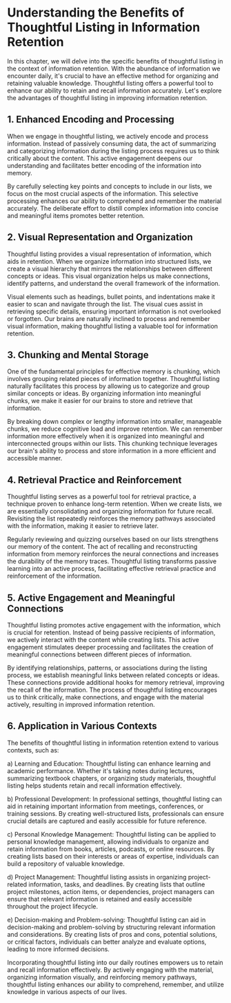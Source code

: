 # Understanding the Benefits of Thoughtful Listing in Information Retention

In this chapter, we will delve into the specific benefits of thoughtful listing in the context of information retention. With the abundance of information we encounter daily, it's crucial to have an effective method for organizing and retaining valuable knowledge. Thoughtful listing offers a powerful tool to enhance our ability to retain and recall information accurately. Let's explore the advantages of thoughtful listing in improving information retention.

## 1\. Enhanced Encoding and Processing

When we engage in thoughtful listing, we actively encode and process information. Instead of passively consuming data, the act of summarizing and categorizing information during the listing process requires us to think critically about the content. This active engagement deepens our understanding and facilitates better encoding of the information into memory.

By carefully selecting key points and concepts to include in our lists, we focus on the most crucial aspects of the information. This selective processing enhances our ability to comprehend and remember the material accurately. The deliberate effort to distill complex information into concise and meaningful items promotes better retention.

## 2\. Visual Representation and Organization

Thoughtful listing provides a visual representation of information, which aids in retention. When we organize information into structured lists, we create a visual hierarchy that mirrors the relationships between different concepts or ideas. This visual organization helps us make connections, identify patterns, and understand the overall framework of the information.

Visual elements such as headings, bullet points, and indentations make it easier to scan and navigate through the list. The visual cues assist in retrieving specific details, ensuring important information is not overlooked or forgotten. Our brains are naturally inclined to process and remember visual information, making thoughtful listing a valuable tool for information retention.

## 3\. Chunking and Mental Storage

One of the fundamental principles for effective memory is chunking, which involves grouping related pieces of information together. Thoughtful listing naturally facilitates this process by allowing us to categorize and group similar concepts or ideas. By organizing information into meaningful chunks, we make it easier for our brains to store and retrieve that information.

By breaking down complex or lengthy information into smaller, manageable chunks, we reduce cognitive load and improve retention. We can remember information more effectively when it is organized into meaningful and interconnected groups within our lists. This chunking technique leverages our brain's ability to process and store information in a more efficient and accessible manner.

## 4\. Retrieval Practice and Reinforcement

Thoughtful listing serves as a powerful tool for retrieval practice, a technique proven to enhance long-term retention. When we create lists, we are essentially consolidating and organizing information for future recall. Revisiting the list repeatedly reinforces the memory pathways associated with the information, making it easier to retrieve later.

Regularly reviewing and quizzing ourselves based on our lists strengthens our memory of the content. The act of recalling and reconstructing information from memory reinforces the neural connections and increases the durability of the memory traces. Thoughtful listing transforms passive learning into an active process, facilitating effective retrieval practice and reinforcement of the information.

## 5\. Active Engagement and Meaningful Connections

Thoughtful listing promotes active engagement with the information, which is crucial for retention. Instead of being passive recipients of information, we actively interact with the content while creating lists. This active engagement stimulates deeper processing and facilitates the creation of meaningful connections between different pieces of information.

By identifying relationships, patterns, or associations during the listing process, we establish meaningful links between related concepts or ideas. These connections provide additional hooks for memory retrieval, improving the recall of the information. The process of thoughtful listing encourages us to think critically, make connections, and engage with the material actively, resulting in improved information retention.

## 6\. Application in Various Contexts

The benefits of thoughtful listing in information retention extend to various contexts, such as:

a) Learning and Education: Thoughtful listing can enhance learning and academic performance. Whether it's taking notes during lectures, summarizing textbook chapters, or organizing study materials, thoughtful listing helps students retain and recall information effectively.

b) Professional Development: In professional settings, thoughtful listing can aid in retaining important information from meetings, conferences, or training sessions. By creating well-structured lists, professionals can ensure crucial details are captured and easily accessible for future reference.

c) Personal Knowledge Management: Thoughtful listing can be applied to personal knowledge management, allowing individuals to organize and retain information from books, articles, podcasts, or online resources. By creating lists based on their interests or areas of expertise, individuals can build a repository of valuable knowledge.

d) Project Management: Thoughtful listing assists in organizing project-related information, tasks, and deadlines. By creating lists that outline project milestones, action items, or dependencies, project managers can ensure that relevant information is retained and easily accessible throughout the project lifecycle.

e) Decision-making and Problem-solving: Thoughtful listing can aid in decision-making and problem-solving by structuring relevant information and considerations. By creating lists of pros and cons, potential solutions, or critical factors, individuals can better analyze and evaluate options, leading to more informed decisions.

Incorporating thoughtful listing into our daily routines empowers us to retain and recall information effectively. By actively engaging with the material, organizing information visually, and reinforcing memory pathways, thoughtful listing enhances our ability to comprehend, remember, and utilize knowledge in various aspects of our lives.
